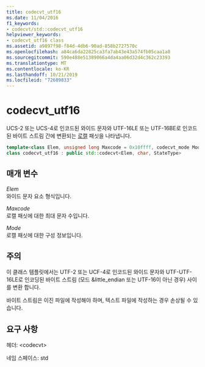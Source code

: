 ```yaml
---
title: codecvt_utf16
ms.date: 11/04/2016
f1_keywords:
- codecvt/std::codecvt_utf16
helpviewer_keywords:
- codecvt_utf16 class
ms.assetid: a9897f98-f84d-4db6-90ad-858b2727570c
ms.openlocfilehash: a84ca6da22825ca3fa7ab43e43a574fb05caa1a8
ms.sourcegitcommit: 590e488e51389066a4da4aa06d32d4c362c23393
ms.translationtype: MT
ms.contentlocale: ko-KR
ms.lasthandoff: 10/21/2019
ms.locfileid: "72689833"
---
```

# <a name="codecvt_utf16"></a>codecvt_utf16

UCS-2 또는 UCS-4로 인코드된 와이드 문자와 UTF-16LE 또는 UTF-16BE로 인코드된 바이트 스트림 간에 변환되는 [로캘](../standard-library/locale-class.md) 패싯을 나타냅니다.

```cpp
template<class Elem, unsigned long Maxcode = 0x10ffff, codecvt_mode Mode = (codecvt_mode)0>
class codecvt_utf16 : public std::codecvt<Elem, char, StateType>
```

## <a name="parameters"></a>매개 변수

*Elem* \
와이드 문자 요소 형식입니다.

*Maxcode* \
로캘 패싯에 대한 최대 문자 수입니다.

*Mode* \
로캘 패싯에 대한 구성 정보입니다.

## <a name="remarks"></a>주의

이 클래스 템플릿에서는 UTF-2 또는 UCF-4로 인코드된 와이드 문자와 UTF-UTF-16LE로 인코딩된 바이트 스트림 (모드 &little_endian 또는 UTF-16이 아닌 경우) 사이를 변환 합니다.

바이트 스트림은 이진 파일에 작성해야 하며, 텍스트 파일에 작성하는 경우 손상될 수 있습니다.

## <a name="requirements"></a>요구 사항

헤더: \<codecvt>

네임 스페이스: std
